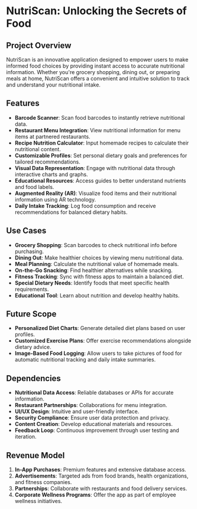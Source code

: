 # NutriScan: Unlocking the Secrets of Food

## Project Overview
NutriScan is an innovative application designed to empower users to make informed food choices by providing instant access to accurate nutritional information. Whether you're grocery shopping, dining out, or preparing meals at home, NutriScan offers a convenient and intuitive solution to track and understand your nutritional intake.

## Features
- **Barcode Scanner**: Scan food barcodes to instantly retrieve nutritional data.
- **Restaurant Menu Integration**: View nutritional information for menu items at partnered restaurants.
- **Recipe Nutrition Calculator**: Input homemade recipes to calculate their nutritional content.
- **Customizable Profiles**: Set personal dietary goals and preferences for tailored recommendations.
- **Visual Data Representation**: Engage with nutritional data through interactive charts and graphs.
- **Educational Resources**: Access guides to better understand nutrients and food labels.
- **Augmented Reality (AR)**: Visualize food items and their nutritional information using AR technology.
- **Daily Intake Tracking**: Log food consumption and receive recommendations for balanced dietary habits.

## Use Cases
- **Grocery Shopping**: Scan barcodes to check nutritional info before purchasing.
- **Dining Out**: Make healthier choices by viewing menu nutritional data.
- **Meal Planning**: Calculate the nutritional value of homemade meals.
- **On-the-Go Snacking**: Find healthier alternatives while snacking.
- **Fitness Tracking**: Sync with fitness apps to maintain a balanced diet.
- **Special Dietary Needs**: Identify foods that meet specific health requirements.
- **Educational Tool**: Learn about nutrition and develop healthy habits.

## Future Scope
- **Personalized Diet Charts**: Generate detailed diet plans based on user profiles.
- **Customized Exercise Plans**: Offer exercise recommendations alongside dietary advice.
- **Image-Based Food Logging**: Allow users to take pictures of food for automatic nutritional tracking and daily intake summaries.

## Dependencies
- **Nutritional Data Access**: Reliable databases or APIs for accurate information.
- **Restaurant Partnerships**: Collaborations for menu integration.
- **UI/UX Design**: Intuitive and user-friendly interface.
- **Security Compliance**: Ensure user data protection and privacy.
- **Content Creation**: Develop educational materials and resources.
- **Feedback Loop**: Continuous improvement through user testing and iteration.

## Revenue Model
1. **In-App Purchases**: Premium features and extensive database access.
2. **Advertisements**: Targeted ads from food brands, health organizations, and fitness companies.
3. **Partnerships**: Collaborate with restaurants and food delivery services.
4. **Corporate Wellness Programs**: Offer the app as part of employee wellness initiatives.



